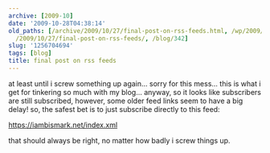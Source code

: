```yaml
---
archive: [2009-10]
date: '2009-10-28T04:38:14'
old_paths: [/archive/2009/10/27/final-post-on-rss-feeds.html, /wp/2009/10/27/final-post-on-rss-feeds/,
  /2009/10/27/final-post-on-rss-feeds/, /blog/342]
slug: '1256704694'
tags: [blog]
title: final post on rss feeds
---
```


at least until i screw something up again... sorry for this mess... this
is what i get for tinkering so much with my blog... anyway, so it looks
like subscribers are still subscribed, however, some older feed links seem
to have a big delay! so, the safest bet is to just subscribe directly to
this feed:

https://iambismark.net/index.xml

that should always be right, no matter how badly i screw things up. 

